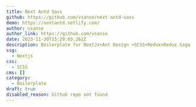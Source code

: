 ```yaml
---
title: Next Antd Sass
github: https://github.com/vsanse/next-antd-sass
demo: https://nextantd.netlify.com/
author: vsanse
author_link: https://github.com/vsanse
date: 2023-11-30T15:29:03.262Z
description: Boilerplate for NextJs+Ant Design +SCSS+Redux+Redux Saga
ssg:
  - Nextjs
css:
  - SCSS
cms: []
category:
  - Boilerplate
draft: true
disabled_reason: Github repo not found
---
```

